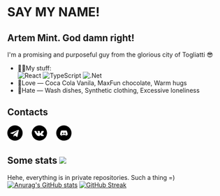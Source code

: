 # SAY MY NAME!
## Artem Mint. God damn right!

I'm a promising and purposeful guy from the glorious city of Togliatti 😎
- 💪🏻My stuff: <br/>
![React](https://img.shields.io/badge/react-%2320232a.svg?style=for-the-badge&logo=react&logoColor=%2361DAFB) ![TypeScript](https://img.shields.io/badge/typescript-%23007ACC.svg?style=for-the-badge&logo=typescript&logoColor=white) ![.Net](https://img.shields.io/badge/.NET-5C2D91?style=for-the-badge&logo=.net&logoColor=white)
- 💖Love — Coca Cola Vanila, MaxFun chocolate, Warm hugs
- 🚫Hate — Wash dishes, Synthetic clothing, Excessive loneliness

## Contacts
[![Telegram](https://github.com/BlagoTema/Artem-Mint-Profile/blob/main/telegram-icon.png?raw=true)](https://t.me/artem_mint)  ᅠ [![VK](https://github.com/BlagoTema/Artem-Mint-Profile/blob/main/vk-icon.png?raw=true)](https://vk.com/artem_ancel)     ᅠ  [![Discord Server](https://github.com/BlagoTema/Artem-Mint-Profile/blob/main/discord-icon.png?raw=true)](https://discord.gg/VKgDQSfTns)

## Some stats ![](https://komarev.com/ghpvc/?username=BlagoTema)
Hehe, everything is in private repositories. Such a thing =)
[![Anurag's GitHub stats](https://github-readme-stats.vercel.app/api?username=BlagoTema&show_icons=true)](https://github.com/anuraghazra/github-readme-stats)
[![GitHub Streak](https://github-readme-streak-stats.herokuapp.com/?user=BlagoTema)](https://git.io/streak-stats)

